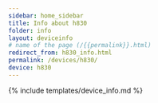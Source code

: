 ```yaml
---
sidebar: home_sidebar
title: Info about h830
folder: info
layout: deviceinfo
# name of the page (/{{permalink}}.html)
redirect_from: h830_info.html
permalink: /devices/h830/
device: h830
---
```

{% include templates/device_info.md %}
